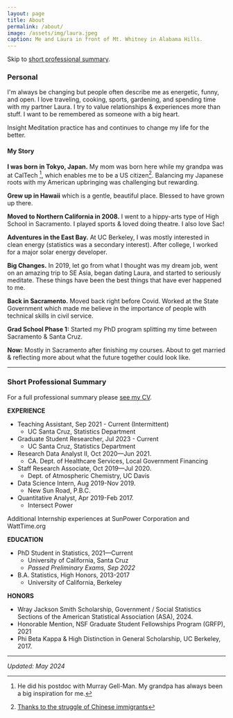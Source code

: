```yaml
---
layout: page
title: About
permalink: /about/
image: /assets/img/laura.jpeg
caption: Me and Laura in front of Mt. Whitney in Alabama Hills.
---
```


Skip to [short professional summary](#prof).

### Personal

I'm always be changing but people often describe me as energetic, funny, and open. I love traveling, cooking, sports, gardening, and spending time with my partner Laura.  I try to value relationships & experiences more than stuff. I want to be remembered as someone with a big heart.

Insight Meditation practice has and continues to change my life for the better.

#### My Story

**I was born in Tokyo, Japan.**  My mom was born here while my grandpa was at CalTech [^1], which enables me to be a US citizen[^2]. Balancing my Japanese roots with my American upbringing was challenging but rewarding.

**Grew up in Hawaii** which is a gentle, beautiful place. Blessed to have grown up there.

**Moved to Northern California in 2008.** I went to a hippy-arts type of High School in Sacramento. I played sports & loved doing theatre. I also love Sac!

**Adventures in the East Bay.** At UC Berkeley, I was mostly interested in clean energy (statistics was a secondary interest).  After college, I worked for a major solar energy developer.

**Big Changes.** In 2019, let go from what I thought was my dream job, went on an amazing trip to SE Asia, began dating Laura, and started to seriously meditate. These things have been the best things that have ever happened to me.

**Back in Sacramento.** Moved back right before Covid. Worked at the State Government which made me believe in the importance of people with technical skills in civil service.

**Grad School Phase 1:**  Started my PhD program splitting my time between Sacramento & Santa Cruz.

**Now:** Mostly in Sacramento after finishing my courses. About to get married & reflecting more about what the future together could look like.

***

### <a name="prof"></a> Short Professional Summary

For a full professional summary please [see my CV](https://drive.google.com/file/d/12VrVE5jhmGrq-uZGexkedCMseZ3_rYwi/view?usp=sharing).


**EXPERIENCE**
* Teaching Assistant, Sep 2021 - Current (Intermittent)
  - UC Santa Cruz, Statistics Department
* Graduate Student Researcher, Jul 2023 - Current
    - UC Santa Cruz, Statistics Department
* Research Data Analyst II, Oct 2020—Jun 2021.
  - CA. Dept. of Healthcare Services, Local Government Financing
* Staff Research Associate, Oct 2019—Jul 2020.
  - Dept. of Atmospheric Chemistry, UC Davis
* Data Science Intern, Aug 2019-Nov 2019.
  - New Sun Road, P.B.C.
* Quantitative Analyst, Apr 2019-Feb 2017.
  - Intersect Power

Additional Internship experiences at SunPower Corporation and WattTime.org

**EDUCATION**
* PhD Student in Statistics,  2021—Current
  - University of California, Santa Cruz
  - *Passed Preliminary Exams, Sep 2022*
* B.A. Statistics, High Honors, 2013-2017
  - University of California, Berkeley

**HONORS**
* Wray Jackson Smith Scholarship, Government / Social Statistics Sections of the American Statistical Association (ASA), 2024.
* Honorable Mention, NSF Graduate Student Fellowships Program (GRFP), 2021
* Phi Beta Kappa & High Distinction in General Scholarship, UC Berkeley, 2017.


***

*Updated: May 2024*

[^1]: He did his postdoc with Murray Gell-Man.  My grandpa has always been a big inspiration for me.
[^2]: [Thanks to the struggle of Chinese immigrants](https://en.wikipedia.org/wiki/United_States_v._Wong_Kim_Ark)
